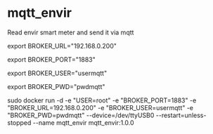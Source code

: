# mqtt_envir

Read envir smart meter and send it via mqtt

export BROKER_URL="192.168.0.200"

export BROKER_PORT="1883"

export BROKER_USER="usermqtt"

export BROKER_PWD="pwdmqtt"


sudo docker run -d -e "USER=root" -e "BROKER_PORT=1883" -e "BROKER_URL=192.168.0.200" -e "BROKER_USER=usermqtt" -e "BROKER_PWD=pwdmqtt" --device=/dev/ttyUSB0  --restart=unless-stopped --name mqtt_envir mqtt_envir:1.0.0

